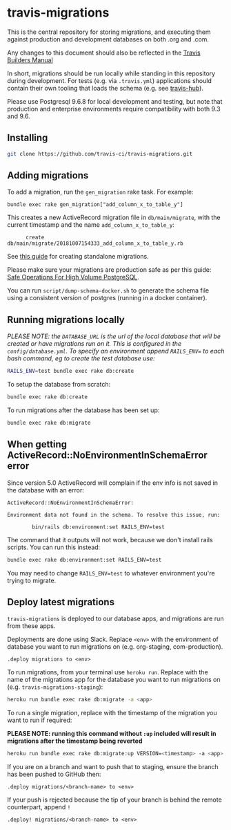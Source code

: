 travis-migrations
=================

This is the central repository for storing migrations, and executing them against production and development databases on both .org and .com.

Any changes to this document should also be reflected in the [Travis Builders Manual](https://builders.travis-ci.com/engineering/database/migration-processes)

In short, migrations should be run locally while standing in this repository during development. For tests (e.g. via `.travis.yml`) applications should contain their own tooling that loads the schema (e.g. see [travis-hub](https://github.com/travis-ci/travis-hub/blob/master/Rakefile#L12)).

Please use Postgresql 9.6.8 for local development and testing, but note that production and enterprise environments require compatibility with both 9.3 and 9.6.

Installing
----------

``` bash
git clone https://github.com/travis-ci/travis-migrations.git
```

Adding migrations
-------------------

To add a migration, run the `gen_migration` rake task. For example:

```
bundle exec rake gen_migration["add_column_x_to_table_y"]
```

This creates a new ActiveRecord migration file in `db/main/migrate`,
with the current timestamp and the name `add_column_x_to_table_y`:

```
      create  db/main/migrate/20181007154333_add_column_x_to_table_y.rb
```

See [this guide](http://edgeguides.rubyonrails.org/active_record_migrations.html#creating-a-standalone-migration) for creating standalone migrations.

Please make sure your migrations are production safe as per this guide: [Safe Operations For High Volume PostgreSQL](https://www.braintreepayments.com/blog/safe-operations-for-high-volume-postgresql/).

You can run `script/dump-schema-docker.sh` to generate the schema file
using a consistent version of postgres (running in a docker container).

Running migrations locally
--------------------------

<em>PLEASE NOTE: the `DATABASE_URL` is the url of the local database that will be created or have migrations run on it. This is configured in the `config/database.yml`. To specify an environment append `RAILS_ENV=` to each bash command, eg to create the test database use:</em>

```bash
RAILS_ENV=test bundle exec rake db:create
```

To setup the database from scratch:

``` bash
bundle exec rake db:create
```

To run migrations after the database has been set up:

``` bash
bundle exec rake db:migrate
```

When getting ActiveRecord::NoEnvironmentInSchemaError error
-----------------------------------------------------------

Since version 5.0 ActiveRecord will complain if the env info is not saved in the
database with an error:

```
ActiveRecord::NoEnvironmentInSchemaError:

Environment data not found in the schema. To resolve this issue, run:

        bin/rails db:environment:set RAILS_ENV=test
```

The command that it outputs will not work, because we don't install rails
scripts. You can run this instead:

```bash
bundle exec rake db:environment:set RAILS_ENV=test
```

You may need to change `RAILS_ENV=test` to whatever environment you're trying to
migrate.

Deploy latest migrations
------------------------

`travis-migrations` is deployed to our database apps, and migrations are run from these apps.

Deployments are done using Slack.
Replace `<env>` with the environment of database you want to run migrations on (e.g. org-staging, com-production).

```
.deploy migrations to <env>
```

To run migrations, from your terminal use `heroku run`.
Replace <app> with the name of the migrations app for the database you want to run migrations on (e.g. `travis-migrations-staging`):

``` bash
heroku run bundle exec rake db:migrate -a <app>
```

To run a single migration, replace <timestamp> with the timestamp of the migration you want to run if required:

**PLEASE NOTE: running this command without `:up` included will result in migrations after the timestamp being reverted**

``` bash
heroku run bundle exec rake db:migrate:up VERSION=<timestamp> -a <app>
```

If you are on a branch and want to push that to staging, ensure the branch has been pushed to GitHub then:
```
.deploy migrations/<branch-name> to <env>
```

If your push is rejected because the tip of your branch is behind the remote counterpart, append `!`

```
.deploy! migrations/<branch-name> to <env>
```
